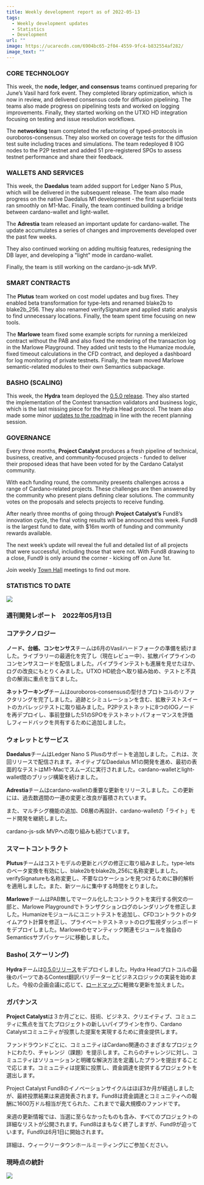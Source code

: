 ```yaml
---
title: Weekly development report as of 2022-05-13
tags:
  - Weekly development updates
  - Statistics
  - Development
url: ""
image: https://ucarecdn.com/6904bc65-2f04-4559-9fc4-b832554af282/
image_text: ""
---
```


### CORE TECHNOLOGY

This week, the **node, ledger, and consensus** teams continued preparing for June’s Vasil hard fork event. They completed library optimization, which is now in review, and delivered consensus code for diffusion pipelining. The teams also made progress on pipelining tests and worked on logging improvements. Finally, they started working on the UTXO HD integration focusing on testing and issue resolution workflows.

The **networking** team completed the refactoring of typed-protocols in ouroboros-consensus. They also worked on coverage tests for the diffusion test suite including traces and simulations. The team redeployed 8 IOG nodes to the P2P testnet and added 51 pre-registered SPOs to assess testnet performance and share their feedback. 

### WALLETS AND SERVICES

This week, the **Daedalus** team added support for Ledger Nano S Plus, which will be delivered in the subsequent release. The team also made progress on the native Daedalus M1 development - the first superficial tests ran smoothly on M1-Mac. Finally, the team continued building a bridge between cardano-wallet and light-wallet.

The **Adrestia** team released an important update for cardano-wallet. The update accumulates a series of changes and improvements developed over the past few weeks.

They also continued working on adding multisig features, redesigning the DB layer, and developing a "light" mode in cardano-wallet. 

Finally, the team is still working on the cardano-js-sdk MVP.

### SMART CONTRACTS

The **Plutus** team worked on cost model updates and bug fixes. They enabled beta transformation for type-lets and renamed blake2b to blake2b\_256. They also renamed verifySignature and applied static analysis to find unnecessary locations. Finally, the team spent time focusing on new tools.

The **Marlowe** team fixed some example scripts for running a merkleized contract without the PAB and also fixed the rendering of the transaction log in the Marlowe Playground. They added unit tests to the Humanize module, fixed timeout calculations in the CFD contract, and deployed a dashboard for log monitoring of private testnets. Finally, the team moved Marlowe semantic-related modules to their own Semantics subpackage.

### BASHO (SCALING)

This week, the **Hydra** team deployed the [0.5.0 release](https://github.com/input-output-hk/hydra-poc/releases/tag/0.5.0). They also started the implementation of the Contest transaction validators and business logic, which is the last missing piece for the Hydra Head protocol. The team also made some minor [updates to the roadmap](https://github.com/input-output-hk/hydra-poc/wiki/Roadmap-changelog#2022-05-10) in line with the recent planning session.

### GOVERNANCE

Every three months, **Project Catalyst** produces a fresh pipeline of technical, business, creative, and community-focused projects - funded to deliver their proposed ideas that have been voted for by the Cardano Catalyst community.

With each funding round, the community presents challenges across a range of Cardano-related projects. These challenges are then answered by the community who present plans defining clear solutions. The community votes on the proposals and selects projects to receive funding.

After nearly three months of going through **Project Catalyst’s** Fund8’s innovation cycle, the final voting results will be announced this week. Fund8 is the largest fund to date, with $16m worth of funding and community rewards available.

The next week’s update will reveal the full and detailed list of all projects that were successful, including those that were not. With Fund8 drawing to a close, Fund9 is only around the corner - kicking off on June 1st. 

Join weekly [Town Hall](https://bit.ly/3rCicSR) meetings to find out more. 

### STATISTICS TO DATE

![](https://lh4.googleusercontent.com/LxvJzei2LzfKBM16OqywzemwfhzqJP4MyHr-E1QxwVLyBYjzyg14onB9iGKwst_LWc6yTrMSMqFn0_2-mzlyUfjWkLrKRuWwpZQQpJHNA6fNrkr-IGVWeSq49KDz2LKVB8XVACenosdFZs9VGg)

### 週刊開発レポート　2022年05月13日

### コアテクノロジー

**ノード、台帳、コンセンサス**チームは6月のVasilハードフォークの準備を続けました。ライブラリーの最適化を完了し（現在レビュー中）、拡散パイプラインのコンセンサスコードを配信しました。パイプラインテストも進展を見せたほか、ログの改良にもとりくみました。UTXO HD統合へ取り組み始め、テストと不具合の解消に重点を当てました。

**ネットワーキング**チームはouroboros-consensusの型付きプロトコルのリファクタリングを完了しました。追跡とシミュレーションを含む、拡散テストスイートのカバレッジテストに取り組みました。P2Pテストネットに8つのIOGノードを再デプロイし、事前登録した51のSPOをテストネットパフォーマンスを評価しフィードバックを共有するために追加しました。 

### ウォレットとサービス

**Daedalus**チームはLedger Nano S Plusのサポートを追加しました。これは、次回リリースで配信されます。ネイティブなDaedalus M1の開発を進め、最初の表面的なテストはM1-Macでスムーズに実行されました。cardano-walletとlight-wallet間のブリッジ構築を続けました。

**Adrestia**チームはcardano-walletの重要な更新をリリースしました。この更新には、過去数週間の一連の変更と改良が蓄積されています。

また、マルチシグ機能の追加、DB層の再設計、cardano-walletの「ライト」モード開発を継続しました。 

cardano-js-sdk MVPへの取り組みも続けています。

### スマートコントラクト

**Plutus**チームはコストモデルの更新とバグの修正に取り組みました。type-letsのベータ変換を有効にし、blake2bをblake2b\_256に名称変更しました。verifySignatureも名称変更し、不要なロケーションを見つけるために静的解析を適用しました。また、新ツールに集中する時間をとりました。

**Marlowe**チームはPAB無しでマークル化したコントラクトを実行する例文の一部と、Marlowe Playgroundでトランザクションログのレンダリングを修正しました。Humanizeモジュールにユニットテストを追加し、CFDコントラクトのタイムアウト計算を修正し、プライベートテストネットのログ監視ダッシュボードをデプロイしました。Marloweのセマンティック関連モジュールを独自のSemanticsサブパッケージに移動しました。

### Basho( スケーリング)

**Hydra**チームは[0.5.0リリース](https://github.com/input-output-hk/hydra-poc/releases/tag/0.5.0)をデプロイしました。Hydra Headプロトコルの最後のパーツであるContest翻訳バリデーターとビジネスロジックの実装を始めました。今般の企画会議に応じて、[ロードマップ](https://github.com/input-output-hk/hydra-poc/wiki/Roadmap-changelog%232022-05-10)に軽微な更新を加えました。

### ガバナンス

**Project Catalyst**は３か月ごとに、技術、ビジネス、クリエイティブ、コミュニティに焦点を当てたプロジェクトの新しいパイプラインを作り、Cardano Catalystコミュニティが投票した提案を実現するために資金提供します。

ファンドラウンドごとに、コミュニティはCardano関連のさまざまなプロジェクトにわたり、チャレンジ（課題）を提示します。これらのチャレンジに対し、コミュニティはソリューションと明確な解決方法を定義したプランを提出することで応じます。コミュニティは提案に投票し、資金調達を提供するプロジェクトを選出します。

Project Catalyst Fund8のイノベーションサイクルはほぼ3か月が経過しましたが、最終投票結果は来週発表されます。Fund8は資金調達とコミュニティへの報酬に1600万ドル相当が充てられた、これまでで最大規模のファンドです。

来週の更新情報では、当選に至らなかったものも含み、すべてのプロジェクトの詳細なリストが公開されます。Fund8はまもなく終了しますが、Fund9が迫っています。Fund9は6月1日に開始されます。 

詳細は、ウィークリータウンホールミーティングにご参加ください。 

### 現時点の統計

![](https://lh3.googleusercontent.com/Ijizq35SVv9e2ccSVDmzFCXy-DBe3qopEq0slsuB5VmBtBGxGIqNuWUUHZRrdX5gjGLa_6AYdUwOpPYJXfVUvp4I9DnJQRrdw4C1rke-vTKIoGwPeRCglyFbe5oScgim4vq6F06lA1-cLidcNA)
